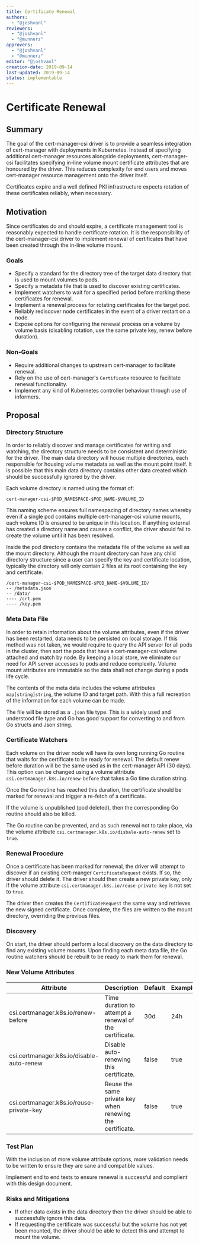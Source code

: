 ```yaml
---
title: Certificate Renewal
authors:
  - "@joshvanl"
reviewers:
  - "@joshvanl"
  - "@munnerz"
approvers:
  - "@joshvanl"
  - "@munnerz"
editor: "@joshvanl"
creation-date: 2019-09-14
last-updated: 2019-09-14
status: implementable
---
```


# Certificate Renewal

## Summary

The goal of the cert-manager-csi driver is to provide a seamless integration of
cert-manager with deployments in Kubernetes. Instead of specifying additional
cert-manager resources alongside deployments, cert-manager-csi facilitates
specifying in-line volume mount certificate attributes that are honoured by the
driver. This reduces complexity for end users and moves cert-manager resource
management onto the driver itself.

Certificates expire and a well defined PKI infrastructure expects rotation of
these certificates reliably, when necessary.

## Motivation

Since certificates do and should expire, a certificate management tool is
reasonably expected to handle certificate rotation. It is the responsibility of
the cert-manager-csi driver to implement renewal of certificates that have been
created through the in-line volume mount.

### Goals

- Specify a standard for the directory tree of the target data directory that is
  used to mount volumes to pods.
- Specify a metadata file that is used to discover existing certificates.
- Implement watchers to wait for a specified period before marking these
  certificates for renewal.
- Implement a renewal process for rotating certificates for the target pod.
- Reliably rediscover node certificates in the event of a driver restart on a
  node.
- Expose options for configuring the renewal process on a volume by volume basis
  (disabling rotation, use the same private key, renew before duration).

### Non-Goals

- Require additional changes to upstream cert-manager to facilitate renewal.
- Rely on the use of cert-manager's `Certificate` resource to facilitate renewal
  functionality.
- Implement any kind of Kubernetes controller behaviour through use of informers.

## Proposal

### Directory Structure

In order to reliably discover and manage certificates for writing and watching,
the directory structure needs to be consistent and deterministic for the driver.
The main data directory will house multiple directories, each responsible for
housing volume metadata as well as the mount point itself. It is possible that
this main data directory contains other data created which should be successfully
ignored by the driver.

Each volume directory is named using the format of:

```
cert-manager-csi-$POD_NAMESPACE-$POD_NAME-$VOLUME_ID
```

This naming scheme ensures full namespacing of directory names whereby even if a
single pod contains multiple cert-manager-csi volume mounts, each volume ID is
ensured to be unique in this location. If anything external has created a
directory name and causes a conflict, the driver should fail to create the
volume until it has been resolved.

Inside the pod directory contains the metadata file of the volume as well as the
mount directory. Although the mount directory can have any child directory
structure since a user can specify the key and certificate location, typically
the directory will only contain 2 files at its root containing the key and
certificate.

```
/cert-manager-csi-$POD_NAMESPACE-$POD_NAME-$VOLUME_ID/
-- /metadata.json
-- /data/
---- /crt.pem
---- /key.pem
```

### Meta Data File

In order to retain information about the volume attributes, even if the driver
has been restarted, data needs to be persisted on local storage. If this method
was not taken, we would require to query the API server for all pods in the
cluster, then sort the pods that have a cert-manager-csi volume attached and
match by node. By keeping a local store, we eliminate our need for API server
accesses to pods and reduce complexity. Volume mount attributes are immutable so
the data shall not change during a pods life cycle.

The contents of the meta data includes the volume attributes
`map[string]string`, the volume ID and target path. With this a full recreation
of the information for each volume can be made.

The file will be stored as a `.json` file type. This is a widely used and
understood file type and Go has good support for converting to and from Go
structs and Json string.

### Certificate Watchers

Each volume on the driver node will have its own long running Go routine that
waits for the certificate to be ready for renewal. The default renew before
duration will be the same used as in the cert-manager API (30 days). This
option can be changed using a volume attribute
`csi.certmanager.k8s.io/renew-before` that takes a Go time duration string.

Once the Go routine has reached this duration, the certificate should be marked
for renewal and trigger a re-fetch of a certificate.

If the volume is unpublished (pod deleted), then the corresponding Go routine
should also be killed.

The Go routine can be prevented, and as such renewal not to take place, via the
volume attribute `csi.certmanager.k8s.io/disbale-auto-renew` set to `true`.

### Renewal Procedure

Once a certificate has been marked for renewal, the driver will attempt to
discover if an existing cert-manger `CertificateRequest` exists. If so, the
driver should delete it. The driver should then create a new private key, only
if the volume attribute `csi.certmanager.k8s.io/reuse-private-key` is not set
to `true`.

The driver then creates the `CertificateRequest` the same way and retrieves the
new signed certificate. Once complete, the files are written to the mount
directory, overriding the previous files.

### Discovery

On start, the driver should perform a local discovery on the data directory
to find any existing volume mounts. Upon finding each meta data file, the Go
routine watchers should be rebuilt to be ready to mark them for renewal.

### New Volume Attributes

| Attribute                                 | Description                                               | Default | Example |
|-------------------------------------------|-----------------------------------------------------------|---------|---------|
| csi.certmanager.k8s.io/renew-before       | Time duration to attempt a renewal of the certificate.    | 30d     | 24h     |
| csi.certmanager.k8s.io/disable-auto-renew | Disable auto-renewing this certificate.                   | false   | true    |
| csi.certmanager.k8s.io/reuse-private-key  | Reuse the same private key when renewing the certificate. | false   | true    |

### Test Plan

With the inclusion of more volume attribute options, more validation needs to
be written to ensure they are sane and compatible values.

Implement end to end tests to ensure renewal is successful and complient with
this design document.

### Risks and Mitigations

- If other data exists in the data directory then the driver should be able to
  successfully ignore this data.
- If requesting the certificate was successful but the volume has not yet been
  mounted, the driver should be able to detect this and attempt to mount the
  volume.
